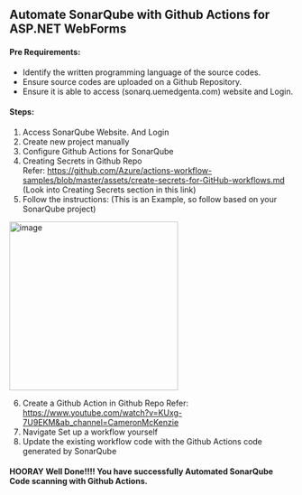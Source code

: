 ## Automate SonarQube with Github Actions for ASP.NET WebForms 


#### **Pre Requirements**: 
- Identify the written programming language of the source codes. 
- Ensure source codes are uploaded on a Github Repository.
- Ensure it is able to access (sonarq.uemedgenta.com) website and Login. 

#### **Steps:**
1) Access SonarQube Website. And Login
2) Create new project manually 
3) Configure Github Actions for SonarQube
4) Creating Secrets in Github Repo  
   Refer: https://github.com/Azure/actions-workflow-samples/blob/master/assets/create-secrets-for-GitHub-workflows.md (Look into Creating Secrets section in this link)
5) Follow the instructions: (This is an Example, so follow based on your SonarQube project)
<img width="299" alt="image" src="https://user-images.githubusercontent.com/112849069/193206938-a5729929-8dcf-4e6b-9e30-cdf96ef4c770.png">

6) Create a Github Action in Github Repo 
   Refer: https://www.youtube.com/watch?v=KUxg-7U9EKM&ab_channel=CameronMcKenzie
7) Navigate Set up a workflow yourself 
8) Update the existing workflow code with the Github Actions code generated by SonarQube


#### HOORAY Well Done!!!! You have successfully Automated SonarQube Code scanning with Github Actions.  
